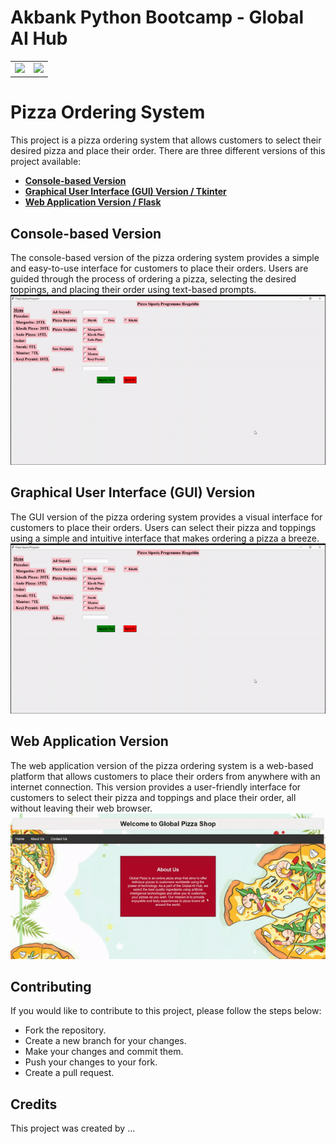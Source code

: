 # **Akbank Python Bootcamp - Global AI Hub**
<table><tr>
<td> <img src="https://globalaihub.com/wp-content/uploads/2021/07/globalaihub-logo-1-1024x424.png" width="200""/> </td>
<td> <img src="https://w7.pngwing.com/pngs/973/59/png-transparent-akbank-hd-logo.png" width="200""/> </td>
</tr></table>

# Pizza Ordering System
This project is a pizza ordering system that allows customers to select their desired pizza and place their order. There are three different versions of this project available:

- [**Console-based Version**](https://github.com/ebrusakar/Akbank-Python-Bootcamp/blob/main/Console-based%20Version/globalpizza.ipynb)
- [**Graphical User Interface (GUI) Version / Tkinter**](https://github.com/ebrusakar/Akbank-Python-Bootcamp/blob/main/GUI%20Version/tk.py)
- [**Web Application Version / Flask**](https://github.com/ebrusakar/Akbank-Python-Bootcamp/blob/main/Web%20Application%20Version/main.py)

## Console-based Version
The console-based version of the pizza ordering system provides a simple and easy-to-use interface for customers to place their orders. Users are guided through the process of ordering a pizza, selecting the desired toppings, and placing their order using text-based prompts.
![](https://github.com/ebrusakar/Akbank-Python-Bootcamp/blob/main/gui.gif)

## Graphical User Interface (GUI) Version
The GUI version of the pizza ordering system provides a visual interface for customers to place their orders. Users can select their pizza and toppings using a simple and intuitive interface that makes ordering a pizza a breeze.
![](https://github.com/ebrusakar/Akbank-Python-Bootcamp/blob/main/gui.gif)


## Web Application Version
The web application version of the pizza ordering system is a web-based platform that allows customers to place their orders from anywhere with an internet connection. This version provides a user-friendly interface for customers to select their pizza and toppings and place their order, all without leaving their web browser.<br>
![](https://github.com/ebrusakar/Akbank-Python-Bootcamp/blob/main/web.gif)


## Contributing
If you would like to contribute to this project, please follow the steps below:

- Fork the repository.
- Create a new branch for your changes.
- Make your changes and commit them.
- Push your changes to your fork.
- Create a pull request.

## Credits
This project was created by ...
